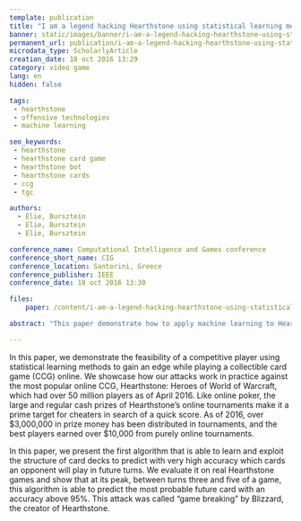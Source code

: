 ```yaml
---
template: publication
title: "I am a legend hacking Hearthstone using statistical learning methods"
banner: static/images/banner/i-am-a-legend-hacking-hearthstone-using-statistical-learning-methods.jpg
permanent_url: publication/i-am-a-legend-hacking-hearthstone-using-statistical-learning-method
microdata_type: ScholarlyArticle
creation_date: 18 oct 2016 13:29
category: video game
lang: en
hidden: false

tags: 
 - hearthstone
 - offensive technologies
 - machine learning

seo_keywords: 
 - hearthstone
 - hearthstone card game
 - hearthstone bot
 - hearthstone cards 
 - ccg
 - tgc

authors:
  - Elie, Bursztein
  - Elie, Bursztein
  - Elie, Bursztein

conference_name: Computational Intelligence and Games conference
conference_short_name: CIG
conference_location: Santorini, Greece
conference_publisher: IEEE
conference_date: 18 oct 2016 13:30

files:
    paper: /content/i-am-a-legend-hacking-hearthstone-using-statistical-learning-methods.pdf

abstract: "This paper demonstrate how to apply machine learning to Hearthstone to predict opponent future plays and game outcome."

---
```

In this paper, we demonstrate the feasibility of a
competitive player using statistical learning methods to gain
an edge while playing a collectible card game (CCG) online.
We showcase how our attacks work in practice against the
most popular online CCG, Hearthstone: Heroes of World
of Warcraft, which had over 50 million players as of April 2016.
Like online poker, the large and regular cash prizes of
Hearthstone’s online tournaments make it a prime target for
cheaters in search of a quick score. As of 2016, over $3,000,000
in prize money has been distributed in tournaments, and
the best players earned over $10,000 from purely online
tournaments.

In this paper, we present the first algorithm that is able
to learn and exploit the structure of card decks to predict
with very high accuracy which cards an opponent will play in
future turns. We evaluate it on real Hearthstone games and
show that at its peak, between turns three and five of a game,
this algorithm is able to predict the most probable future card
with an accuracy above 95%. This attack was called “game
breaking” by Blizzard, the creator of Hearthstone.